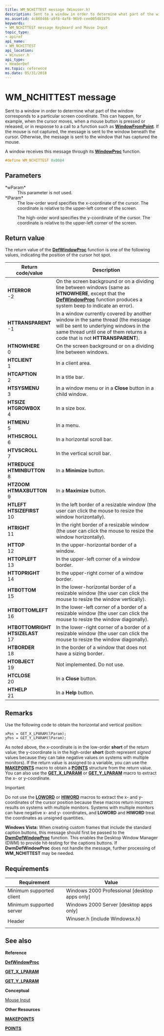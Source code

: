 ```yaml
---
title: WM_NCHITTEST message (Winuser.h)
description: Sent to a window in order to determine what part of the window corresponds to a particular screen coordinate.
ms.assetid: 4c860466-a9f8-4af8-96b9-cee005481875
keywords:
- WM_NCHITTEST message Keyboard and Mouse Input
topic_type:
- apiref
api_name:
- WM_NCHITTEST
api_location:
- Winuser.h
api_type:
- HeaderDef
ms.topic: reference
ms.date: 05/31/2018
---
```


# WM\_NCHITTEST message

Sent to a window in order to determine what part of the window corresponds to a particular screen coordinate. This can happen, for example, when the cursor moves, when a mouse button is pressed or released, or in response to a call to a function such as [**WindowFromPoint**](/windows/desktop/api/winuser/nf-winuser-windowfrompoint). If the mouse is not captured, the message is sent to the window beneath the cursor. Otherwise, the message is sent to the window that has captured the mouse.

A window receives this message through its [**WindowProc**](/previous-versions/windows/desktop/legacy/ms633573(v=vs.85)) function.

```C++
#define WM_NCHITTEST 0x0084
```

## Parameters

<dl> <dt>
*wParam* 
</dt> <dd>
This parameter is not used.
</dd> <dt>
*lParam* 
</dt> <dd>
The low-order word specifies the x-coordinate of the cursor. The coordinate is relative to the upper-left corner of the screen.

The high-order word specifies the y-coordinate of the cursor. The coordinate is relative to the upper-left corner of the screen.
</dd> </dl>

## Return value

The return value of the [**DefWindowProc**](/windows/desktop/api/winuser/nf-winuser-defwindowproca) function is one of the following values, indicating the position of the cursor hot spot.

| Return code/value | Description |
|-------------------|-------------|
| **HTERROR**</br>-2 | On the screen background or on a dividing line between windows (same as **HTNOWHERE**, except that the [**DefWindowProc**](/windows/desktop/api/winuser/nf-winuser-defwindowproca) function produces a system beep to indicate an error). |
| **HTTRANSPARENT**</br>-1 | In a window currently covered by another window in the same thread (the message will be sent to underlying windows in the same thread until one of them returns a code that is not **HTTRANSPARENT**). |
| **HTNOWHERE**</br>0 | On the screen background or on a dividing line between windows. |
| **HTCLIENT**</br>1 | In a client area. |
| **HTCAPTION**</br>2 | In a title bar. |
| **HTSYSMENU**</br>3 | In a window menu or in a **Close** button in a child window. |
| **HTSIZE**</br>**HTGROWBOX**</br>4 | In a size box. |
| **HTMENU**</br>5 | In a menu. |
| **HTHSCROLL**</br>6 | In a horizontal scroll bar. |
| **HTVSCROLL**</br>7 | In the vertical scroll bar. |
| **HTREDUCE**</br>**HTMINBUTTON**</br>8 | In a **Minimize** button. |
| **HTZOOM**</br>**HTMAXBUTTON**</br>9 | In a **Maximize** button. |
| **HTLEFT**</br>**HTSIZEFIRST**</br>10 | In the left border of a resizable window (the user can click the mouse to resize the window horizontally). |
| **HTRIGHT**</br>11 | In the right border of a resizable window (the user can click the mouse to resize the window horizontally). |
| **HTTOP**</br>12 | In the upper-horizontal border of a window. |
| **HTTOPLEFT**</br>13 | In the upper-left corner of a window border. |
| **HTTOPRIGHT**</br>14 | In the upper-right corner of a window border. |
| **HTBOTTOM**</br>15 | In the lower-horizontal border of a resizable window (the user can click the mouse to resize the window vertically). |
| **HTBOTTOMLEFT**</br>16 | In the lower-left corner of a border of a resizable window (the user can click the mouse to resize the window diagonally). |
| **HTBOTTOMRIGHT**</br>**HTSIZELAST**</br>17 | In the lower-right corner of a border of a resizable window (the user can click the mouse to resize the window diagonally). |
| **HTBORDER**</br>18 | In the border of a window that does not have a sizing border. |
| **HTOBJECT**</br>19 | Not implemented. Do not use. |
| **HTCLOSE**</br>20 | In a **Close** button. |
| **HTHELP**</br>21 | In a **Help** button. |

## Remarks

Use the following code to obtain the horizontal and vertical position:

```
xPos = GET_X_LPARAM(lParam); 
yPos = GET_Y_LPARAM(lParam);
```

As noted above, the x-coordinate is in the low-order **short** of the return value; the y-coordinate is in the high-order **short** (both represent *signed* values because they can take negative values on systems with multiple monitors). If the return value is assigned to a variable, you can use the [**MAKEPOINTS**](/windows/desktop/api/wingdi/nf-wingdi-makepoints) macro to obtain a [**POINTS**](/previous-versions//dd162808(v=vs.85)) structure from the return value. You can also use the [**GET\_X\_LPARAM**](/windows/desktop/api/windowsx/nf-windowsx-get_x_lparam) or [**GET\_Y\_LPARAM**](/windows/desktop/api/windowsx/nf-windowsx-get_y_lparam) macro to extract the x- or y-coordinate.

> [!IMPORTANT]
> Do not use the [**LOWORD**](/previous-versions/windows/desktop/legacy/ms632659(v=vs.85)) or [**HIWORD**](/previous-versions/windows/desktop/legacy/ms632657(v=vs.85)) macros to extract the x- and y- coordinates of the cursor position because these macros return incorrect results on systems with multiple monitors. Systems with multiple monitors can have negative x- and y- coordinates, and **LOWORD** and **HIWORD** treat the coordinates as unsigned quantities.

**Windows Vista:** When creating custom frames that include the standard caption buttons, this message should first be passed to the [**DwmDefWindowProc**](/windows/desktop/api/dwmapi/nf-dwmapi-dwmdefwindowproc) function. This enables the Desktop Window Manager (DWM) to provide hit-testing for the captions buttons. If **DwmDefWindowProc** does not handle the message, further processing of **WM\_NCHITTEST** may be needed.

## Requirements

| Requirement | Value |
|-|-|
| Minimum supported client<br/> | Windows 2000 Professional \[desktop apps only\]<br/> |
| Minimum supported server<br/> | Windows 2000 Server \[desktop apps only\]<br/> |
| Header<br/> | <dl> <dt>Winuser.h (include Windowsx.h)</dt> </dl> |

## See also

**Reference**

[**DefWindowProc**](/windows/desktop/api/winuser/nf-winuser-defwindowproca)

[**GET\_X\_LPARAM**](/windows/desktop/api/windowsx/nf-windowsx-get_x_lparam)

[**GET\_Y\_LPARAM**](/windows/desktop/api/windowsx/nf-windowsx-get_y_lparam)

**Conceptual**

[Mouse Input](mouse-input.md)

**Other Resources**

[**MAKEPOINTS**](/windows/desktop/api/wingdi/nf-wingdi-makepoints)

[**POINTS**](/previous-versions//dd162808(v=vs.85))